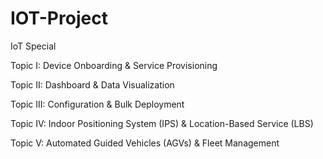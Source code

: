 # IOT-Project


IoT Special    

Topic I: Device Onboarding & Service Provisioning  
   
Topic II: Dashboard & Data Visualization 
   
Topic III: Configuration & Bulk Deployment   
   
Topic IV: Indoor Positioning System (IPS) & Location-Based Service (LBS)   
   
Topic V: Automated Guided Vehicles (AGVs) & Fleet Management

